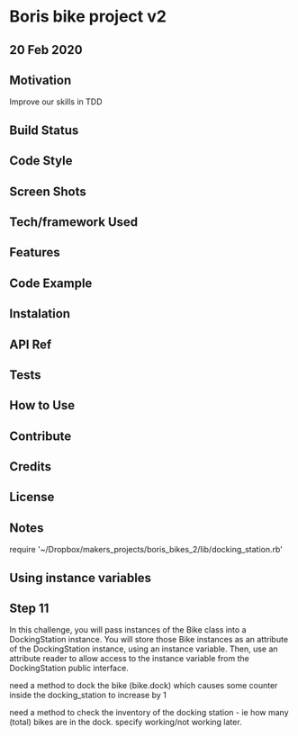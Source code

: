 # Boris bike project v2
## 20 Feb 2020

## Motivation 
Improve our skills in TDD

## Build Status

## Code Style

## Screen Shots

## Tech/framework Used

## Features

## Code Example

## Instalation

## API Ref

## Tests

## How to Use

## Contribute

## Credits

## License

## Notes
require '~/Dropbox/makers_projects/boris_bikes_2/lib/docking_station.rb'




## Using instance variables
## Step 11

In this challenge, you will pass instances of the Bike class into a DockingStation instance. You will store those Bike instances as an attribute of the DockingStation instance, using an instance variable. Then, use an attribute reader to allow access to the instance variable from the DockingStation public interface.

need a method to dock the bike (bike.dock) which causes some counter inside the docking_station to increase by 1

need a method to check the inventory of the docking station - ie how many (total) bikes are in the dock. specify working/not working later.